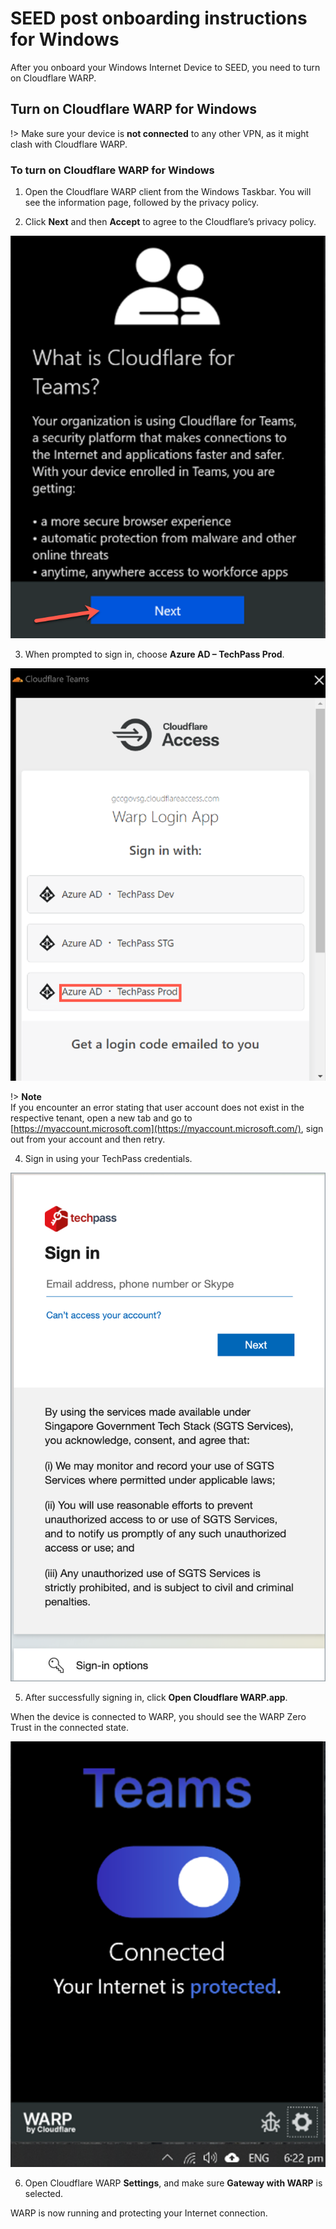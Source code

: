 # SEED post onboarding instructions for Windows

After you onboard your Windows Internet Device to SEED, you need to turn on Cloudflare WARP.

## Turn on Cloudflare WARP for Windows

!> Make sure your device is **not connected** to any other VPN, as it might clash with Cloudflare WARP.

### To turn on Cloudflare WARP for Windows

1. Open the Cloudflare WARP client from the Windows Taskbar. You will see the information page, followed by the privacy policy.

2. Click **Next** and then **Accept** to agree to the Cloudflare’s privacy policy.

  ![cloudflare-for-teams](../images/cloudflare-warp-windows/cloudflare-for-teams.png ':size=400')

3. When prompted to sign in, choose **Azure AD – TechPass Prod**.

  ![azure-ad-techpass-prod](../images/cloudflare-warp-windows/azure-ad-techpass-prod.png ':size=400')

  !> **Note**<br> If you encounter an error stating that user account does not exist in the respective tenant, open a new tab and go to [https://myaccount.microsoft.com](https://myaccount.microsoft.com/), sign out from your account and then retry.

4. Sign in using your TechPass credentials.

  ![techpass-sign-in](../images/cloudflare-warp-macos/techpass-sign-in.png ':size=50%')

5. After successfully signing in, click **Open Cloudflare WARP.app**.

  When the device is connected to WARP, you should see the WARP Zero Trust in the connected state.
  
  ![after-signed-in](../images/cloudflare-warp-windows/after-signed-in.png ':size=400')

6. Open Cloudflare WARP **Settings**, and make sure **Gateway with WARP** is selected.

  WARP is now running and protecting your Internet connection.
  







